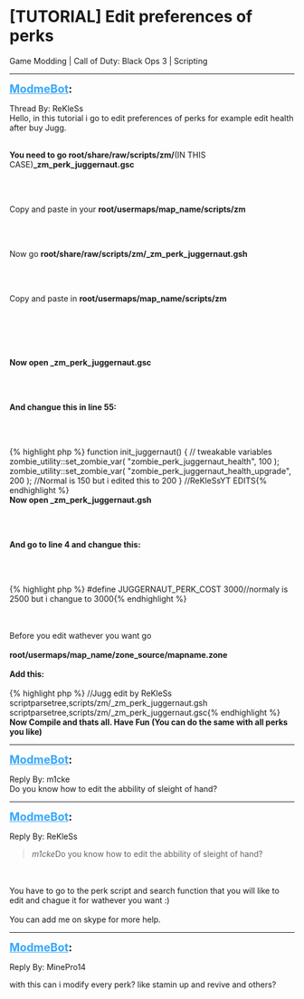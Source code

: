 # [TUTORIAL] Edit preferences of perks
Game Modding | Call of Duty: Black Ops 3 | Scripting

---
<strong style="font-size: 1.4em;"><span style="text-decoration: underline;text-decoration-color: #34a7f9;"><span style="color:#34a7f9;">ModmeBot</span></span>:</strong>

<p>Thread By: ReKleSs<br />Hello, in this tutorial i go to edit preferences of perks for example edit health after buy Jugg.<br /><br /><p style="text-align:left;"><strong>You need to go root/share/raw/scripts/zm/</strong>(IN THIS CASE)<strong>_zm_perk_juggernaut.gsc </strong></p><br /><br /><p style="text-align:left;">Copy and paste in your <strong>root/usermaps/map_name/scripts/zm</strong></p><br /><br /><p style="text-align:left;">Now go <strong>root/share/raw/scripts/zm/</strong><strong>_zm_perk_juggernaut.gsh</strong></p><br /><br /><p style="text-align:left;">Copy and paste in <strong>root/usermaps/map_name/scripts/zm</strong></p><br /><br /><br /><br /><p style="text-align:left;"><strong>Now open _zm_perk_juggernaut.gsc</strong></p><br /><br /><p style="text-align:left;"><strong>And changue this in line 55:</strong></p><br /><br /><p style="text-align:left;">{% highlight php %}
function init_juggernaut()
{	
	// tweakable variables
	zombie_utility::set_zombie_var( "zombie_perk_juggernaut_health",	100 );
	zombie_utility::set_zombie_var( "zombie_perk_juggernaut_health_upgrade",	200 );	//Normal is 150 but i edited this to 200	
} //ReKleSsYT EDITS{% endhighlight %}
<br /><strong>Now open _zm_perk_juggernaut.gsh</strong></p><br /><br /><p style="text-align:left;"><strong>And go to line 4 and changue this:</strong></p><br /><br /><p style="text-align:left;">{% highlight php %}
#define JUGGERNAUT_PERK_COST					3000//normaly is 2500 but i changue to 3000{% endhighlight %}
<br /></p><br /><br />Before you edit wathever you want go<br /><br /><strong>root/usermaps/map_name/zone_source/mapname.zone</strong><br /><br /><strong>Add this:</strong><br /><br />{% highlight php %}
//Jugg edit by ReKleSs
scriptparsetree,scripts/zm/_zm_perk_juggernaut.gsh
scriptparsetree,scripts/zm/_zm_perk_juggernaut.gsc{% endhighlight %}
<br /><strong>Now Compile and thats all. Have Fun (You can do the same with all perks you like)</strong></p>

---
<strong style="font-size: 1.4em;"><span style="text-decoration: underline;text-decoration-color: #34a7f9;"><span style="color:#34a7f9;">ModmeBot</span></span>:</strong>

<p>Reply By: m1cke<br />Do you know how to edit the abbility of sleight of hand?</p>

---
<strong style="font-size: 1.4em;"><span style="text-decoration: underline;text-decoration-color: #34a7f9;"><span style="color:#34a7f9;">ModmeBot</span></span>:</strong>

<p>Reply By: ReKleSs<br /><blockquote><em>m1cke</em>Do you know how to edit the abbility of sleight of hand?</blockquote><br /><br />You have to go to the perk script and search function that you will like to edit and chague it for wathever you want :)<br /><br />You can add me on skype for more help.</p>

---
<strong style="font-size: 1.4em;"><span style="text-decoration: underline;text-decoration-color: #34a7f9;"><span style="color:#34a7f9;">ModmeBot</span></span>:</strong>

<p>Reply By: MinePro14<br /><p style="text-align:left;">with this can i modify every perk? like stamin up and revive and others?</p></p>
